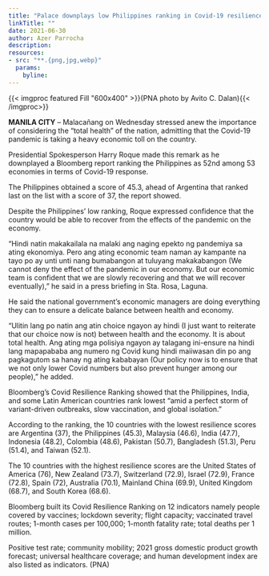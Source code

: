 ```yaml
---
title: "Palace downplays low Philippines ranking in Covid-19 resilience study"
linkTitle: ""
date: 2021-06-30
author: Azer Parrocha
description:
resources:
- src: "**.{png,jpg,webp}"
  params:
    byline: 
---
```

{{< imgproc featured Fill "600x400" >}}(PNA photo by Avito C. Dalan){{< /imgproc>}}

**MANILA CITY** –  Malacañang on Wednesday stressed anew the importance of considering the “total health” of the nation, admitting that the Covid-19 pandemic is taking a heavy economic toll on the country.

Presidential Spokesperson Harry Roque made this remark as he downplayed a Bloomberg report ranking the Philippines as 52nd among 53 economies in terms of Covid-19 response.

The Philippines obtained a score of 45.3, ahead of Argentina that ranked last on the list with a score of 37, the report showed.

Despite the Philippines’ low ranking, Roque expressed confidence that the country would be able to recover from the effects of the pandemic on the economy.

“Hindi natin makakailala na malaki ang naging epekto ng pandemiya sa ating ekonomiya. Pero ang ating economic team naman ay kampante na tayo po ay unti unti nang bumabangon at tuluyang makakabangon (We cannot deny the effect of the pandemic in our economy. But our economic team is confident that we are slowly recovering and that we will recover eventually),” he said in a press briefing in Sta. Rosa, Laguna.

He said the national government’s economic managers are doing everything they can to ensure a delicate balance between health and economy.

“Ulitin lang po natin ang atin choice ngayon ay hindi (I just want to reiterate that our choice now is not) between health and the economy. It is about total health. Ang ating mga polisiya ngayon ay talagang ini-ensure na hindi lang mapapababa ang numero ng Covid kung hindi maiiwasan din po ang pagkagutom sa hanay ng ating kababayan (Our policy now is to ensure that we not only lower Covid numbers but also prevent hunger among our people),” he added.

Bloomberg’s Covid Resilience Ranking showed that the Philippines, India, and some Latin American countries rank lowest “amid a perfect storm of variant-driven outbreaks, slow vaccination, and global isolation.”

According to the ranking, the 10 countries with the lowest resilience scores are Argentina (37), the Philippines (45.3), Malaysia (46.6), India (47.7), Indonesia (48.2), Colombia (48.6), Pakistan (50.7), Bangladesh (51.3), Peru (51.4), and Taiwan (52.1).

The 10 countries with the highest resilience scores are the United States of America (76), New Zealand (73.7), Switzerland (72.9), Israel (72.9), France (72.8), Spain (72), Australia (70.1), Mainland China (69.9), United Kingdom (68.7), and South Korea (68.6).

Bloomberg built its Covid Resilience Ranking on 12 indicators namely people covered by vaccines; lockdown severity; flight capacity; vaccinated travel routes; 1-month cases per 100,000; 1-month fatality rate; total deaths per 1 million.

Positive test rate; community mobility; 2021 gross domestic product growth forecast; universal healthcare coverage; and human development index are also listed as indicators. (PNA) 